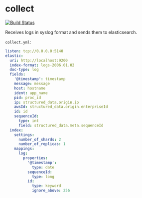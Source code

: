 # collect

[![Build Status](https://travis-ci.org/log-events/collect.svg?branch=master)](https://travis-ci.org/log-events/collect)

Receives logs in syslog format and sends them to elasticsearch.

`collect.yml`:
```yaml
listen: tcp://0.0.0.0:5140
elastic:
  uri: http://localhost:9200
  index-format: logs-2006.01.02
  doc-type: log
  fields:
    '@timestamp': timestamp
    message: message
    host: hostname
    ident: app_name
    pid: proc_id
    ip: structured_data.origin.ip
    awsId: structured_data.origin.enterpriseId
    id: id
    sequenceId:
      type: int
      field: structured_data.meta.sequenceId
  index:
    settings:
      number_of_shards: 2
      number_of_replicas: 1
    mappings:
      log:
        properties:
          '@timestamp':
            type: date
          sequenceId:
            type: long
          id:
            type: keyword
            ignore_above: 256
```
